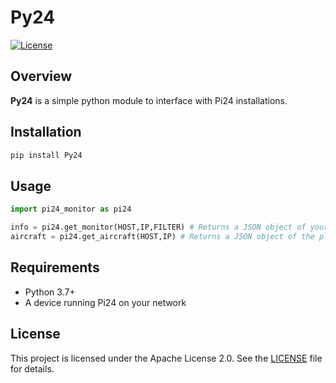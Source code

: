 <!--
 Copyright 2025 Lordseriouspig
 
 Licensed under the Apache License, Version 2.0 (the "License");
 you may not use this file except in compliance with the License.
 You may obtain a copy of the License at
 
     https://www.apache.org/licenses/LICENSE-2.0
 
 Unless required by applicable law or agreed to in writing, software
 distributed under the License is distributed on an "AS IS" BASIS,
 WITHOUT WARRANTIES OR CONDITIONS OF ANY KIND, either express or implied.
 See the License for the specific language governing permissions and
 limitations under the License.
-->
# Py24

[![License](https://img.shields.io/badge/license-Apache%202.0-blue.svg)](https://www.apache.org/licenses/LICENSE-2.0)

## Overview

**Py24** is a simple python module to interface with Pi24 installations.

## Installation

```bash
pip install Py24
```

## Usage

```python
import pi24_monitor as pi24

info = pi24.get_monitor(HOST,IP,FILTER) # Returns a JSON object of your radar's status
aircraft = pi24.get_aircraft(HOST,IP) # Returns a JSON object of the planes in your radar's range
```

## Requirements

- Python 3.7+
- A device running Pi24 on your network

## License

This project is licensed under the Apache License 2.0. See the [LICENSE](https://www.apache.org/licenses/LICENSE-2.0) file for details.
